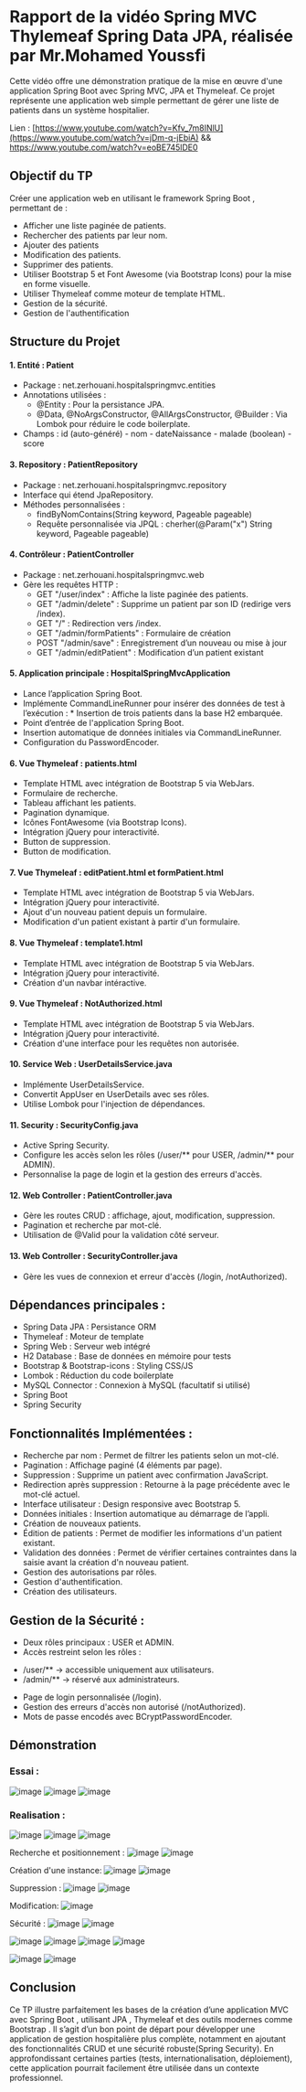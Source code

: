 # Rapport de la vidéo Spring MVC Thylemeaf Spring Data JPA, réalisée par Mr.Mohamed Youssfi
Cette vidéo offre une démonstration pratique de la mise en œuvre d'une application Spring Boot avec Spring MVC, JPA et Thymeleaf. Ce projet représente une application web simple permettant de gérer une liste de patients dans un système hospitalier.

Lien : [https://www.youtube.com/watch?v=Kfv_7m8INlU](https://www.youtube.com/watch?v=jDm-q-jEbiA)
         &&  https://www.youtube.com/watch?v=eoBE745lDE0

## Objectif du TP
Créer une application web en utilisant le framework Spring Boot , permettant de : 
 -  Afficher une liste paginée de patients.
 -  Rechercher des patients par leur nom.
 -  Ajouter des patients
 -  Modification des patients.
 -  Supprimer des patients.
 -  Utiliser Bootstrap 5 et Font Awesome (via Bootstrap Icons) pour la mise en forme visuelle.
 -  Utiliser Thymeleaf comme moteur de template HTML.
 -  Gestion de la sécurité.
 -  Gestion de l'authentification

## Structure du Projet
#### 1. Entité : Patient
 -  Package : net.zerhouani.hospitalspringmvc.entities
 -  Annotations utilisées :
     *   @Entity : Pour la persistance JPA.
     *  @Data, @NoArgsConstructor, @AllArgsConstructor, @Builder : Via Lombok pour réduire le code boilerplate.
 -  Champs : id (auto-généré) - nom - dateNaissance - malade (boolean) - score
#### 3. Repository : PatientRepository
 -  Package : net.zerhouani.hospitalspringmvc.repository
 -  Interface qui étend JpaRepository.
 -  Méthodes personnalisées :
     *  findByNomContains(String keyword, Pageable pageable)
     *  Requête personnalisée via JPQL : cherher(@Param("x") String keyword, Pageable pageable)
#### 4. Contrôleur : PatientController
 -  Package : net.zerhouani.hospitalspringmvc.web
 -  Gère les requêtes HTTP :
      * GET "/user/index"  : Affiche la liste paginée des patients.
      * GET "/admin/delete" : Supprime un patient par son ID (redirige vers /index).
      * GET "/"       : Redirection vers /index.
      * GET "/admin/formPatients" : Formulaire de création
      * POST "/admin/save" : Enregistrement d’un nouveau ou mise à jour
      * GET "/admin/editPatient" : Modification d’un patient existant
#### 5. Application principale : HospitalSpringMvcApplication
 -  Lance l’application Spring Boot.
 -  Implémente CommandLineRunner pour insérer des données de test à l’exécution :
         *  Insertion de trois patients dans la base H2 embarquée.
 - Point d’entrée de l'application Spring Boot.
 - Insertion automatique de données initiales via CommandLineRunner.
 - Configuration du PasswordEncoder.
#### 6. Vue Thymeleaf : patients.html
 -  Template HTML avec intégration de Bootstrap 5 via WebJars.
 -  Formulaire de recherche.
 -  Tableau affichant les patients.
 -  Pagination dynamique.
 -  Icônes FontAwesome (via Bootstrap Icons).
 -  Intégration jQuery pour interactivité.
 -  Button de suppression.
 -  Button de modification.
#### 7. Vue Thymeleaf : editPatient.html et formPatient.html
 -  Template HTML avec intégration de Bootstrap 5 via WebJars.
 -  Intégration jQuery pour interactivité.
 -  Ajout d'un nouveau patient depuis un formulaire.
 -  Modification d'un patient existant à partir d'un formulaire.
#### 8. Vue Thymeleaf : template1.html
 -  Template HTML avec intégration de Bootstrap 5 via WebJars.
 -  Intégration jQuery pour interactivité.
 -  Création d'un navbar intéractive.
#### 9. Vue Thymeleaf : NotAuthorized.html
 -  Template HTML avec intégration de Bootstrap 5 via WebJars.
 -  Intégration jQuery pour interactivité.
 -  Création d'une interface pour les requêtes non autorisée.
#### 10. Service Web : UserDetailsService.java
 - Implémente UserDetailsService.
 - Convertit AppUser en UserDetails avec ses rôles.
 - Utilise Lombok pour l'injection de dépendances.
#### 11. Security : SecurityConfig.java
 - Active Spring Security.
 - Configure les accès selon les rôles (/user/** pour USER, /admin/** pour ADMIN).
 - Personnalise la page de login et la gestion des erreurs d'accès.
#### 12. Web Controller : PatientController.java
 - Gère les routes CRUD : affichage, ajout, modification, suppression.
 - Pagination et recherche par mot-clé.
 - Utilisation de @Valid pour la validation côté serveur.
#### 13. Web Controller : SecurityController.java
 - Gère les vues de connexion et erreur d'accès (/login, /notAuthorized).


## Dépendances principales :
 -  Spring Data JPA : Persistance ORM
 -  Thymeleaf : Moteur de template
 -  Spring Web : Serveur web intégré
 -  H2 Database : Base de données en mémoire pour tests
 -  Bootstrap & Bootstrap-icons : Styling CSS/JS
 -  Lombok : Réduction du code boilerplate
 -  MySQL Connector : Connexion à MySQL (facultatif si utilisé)
 -  Spring Boot
 -  Spring Security

## Fonctionnalités Implémentées :
 -  Recherche par nom : Permet de filtrer les patients selon un mot-clé.
 -  Pagination : Affichage paginé (4 éléments par page).
 -  Suppression : Supprime un patient avec confirmation JavaScript.
 -  Redirection après suppression : Retourne à la page précédente avec le mot-clé actuel.
 -  Interface utilisateur : Design responsive avec Bootstrap 5.
 -  Données initiales : Insertion automatique au démarrage de l’appli.
 -  Création de nouveaux patients.
 -  Édition de patients : Permet de modifier les informations d'un patient existant.
 -  Validation des données : Permet de vérifier certaines contraintes dans la saisie avant la création d'n nouveau patient.
 -  Gestion des autorisations par rôles.
 -  Gestion d'authentification.
 -  Création des utilisateurs.

## Gestion de la Sécurité :
 -  Deux rôles principaux : USER et ADMIN.
 -  Accès restreint selon les rôles :
   * /user/** → accessible uniquement aux utilisateurs.
   * /admin/** → réservé aux administrateurs.
 -  Page de login personnalisée (/login).
 -  Gestion des erreurs d'accès non autorisé (/notAuthorized).
 -  Mots de passe encodés avec BCryptPasswordEncoder.

## Démonstration

### Essai :
![image](https://github.com/user-attachments/assets/66b846af-8e33-4c79-85e6-61a9075429d3)
![image](https://github.com/user-attachments/assets/02f8d4b2-4376-46e9-b9d4-aca08d1d2432)
![image](https://github.com/user-attachments/assets/64d3f5c4-3757-4696-aa2e-3089d2141fb9)


### Realisation :
![image](https://github.com/user-attachments/assets/b11fdd87-c511-4cd9-ab97-e2f11d2c0518)
![image](https://github.com/user-attachments/assets/1045709f-553a-4f61-ace7-50d0ec1585c7)
![image](https://github.com/user-attachments/assets/92d07d86-9773-4572-87f8-e417a6aa0bcf)


Recherche et positionnement :
![image](https://github.com/user-attachments/assets/678354bc-055e-4455-a548-ee99b1df61ee)
![image](https://github.com/user-attachments/assets/6479cd25-6a80-4133-8140-5085059f60b6)


Création d'une instance:
![image](https://github.com/user-attachments/assets/634f3f2b-cb85-49ec-95f3-de442c3334f7)
![image](https://github.com/user-attachments/assets/61fa6d57-e86a-4131-b36e-0d4e19059182)


Suppression :
![image](https://github.com/user-attachments/assets/8cd70ad8-baca-4925-831a-48fd9c3334a9)
![image](https://github.com/user-attachments/assets/42e722cc-cb74-4974-81f2-0646c1c83482)


Modification:
![image](https://github.com/user-attachments/assets/b9c121ea-64fe-45ae-9644-1db74f379316)

Sécurité :
![image](https://github.com/user-attachments/assets/0cd9d971-cbe5-4472-bbda-ba10ec85f4c5)
![image](https://github.com/user-attachments/assets/226fb24e-1f58-4ac3-9dcd-3aa45e7e1ef7)

![image](https://github.com/user-attachments/assets/76f10a42-6f82-4704-82ae-998f644f829b)
![image](https://github.com/user-attachments/assets/f7d348aa-7f07-469b-8013-d056edead784)
![image](https://github.com/user-attachments/assets/d9f42d66-0e91-4ba3-a0ae-5bea2308de3e)
![image](https://github.com/user-attachments/assets/1457c7a9-d260-4c2e-82b9-5594c959f698)

![image](https://github.com/user-attachments/assets/36800a70-9c29-4f42-a572-d8c67ea496e3)
![image](https://github.com/user-attachments/assets/93c4f10b-2297-4680-af38-cea962934509)








## Conclusion
Ce TP illustre parfaitement les bases de la création d’une application MVC avec Spring Boot , utilisant JPA , Thymeleaf et des outils modernes comme Bootstrap . Il s’agit d’un bon point de départ pour développer une application de gestion hospitalière plus complète, notamment en ajoutant des fonctionnalités CRUD et une sécurité robuste(Spring Security).
En approfondissant certaines parties (tests, internationalisation, déploiement), cette application pourrait facilement être utilisée dans un contexte professionnel.
